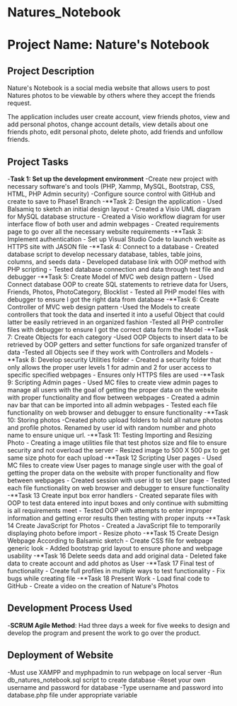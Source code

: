 # Natures_Notebook

# Project Name: Nature's Notebook

## Project Description
Nature's Notebook is a social media website that allows users to post Natures photos to be viewable by others where they accept the friends request. 

The application includes user create account, view friends photos, view and add personal photos, change account details, view details about one friends photo, edit personal photo, delete photo, add friends and unfollow friends.

## Project Tasks
-**Task 1: Set up the development environment**
	-Create new project with necessary software's and tools (PHP, Xammp, MySQL, Bootstrap, CSS, HTML, PHP Admin security)
	-Configure source control with GitHub and create to save to Phase1 Branch
-**Task 2: Design the application
	- Used Balsamiq to sketch an initial design layout
	- Created a Visio UML diagram for MySQL database structure
	- Created a Visio workflow diagram for user interface flow of both user and admin webpages
	- Created requirements page to go over all the necessary website requirements
-**Task 3: Implement authentication
	- Set up Visual Studio Code to launch website as HTTPS site with JASON file
-**Task 4: Connect to a database
	- Created database script to develop necessary database, tables, table joins, columns, and seeds data
	- Developed database link with OOP method with PHP scripting
	- Tested database connection and data through test file and debugger
-**Task 5: Create Model of MVC web design pattern
	- Used Connect database OOP to create SQL statements to retrieve data for Users, Friends, Photos, PhotoCategory, Blocklist
	- Tested all PHP model files with debugger to ensure I got the right data from database
-**Task 6: Create Controller of MVC web design pattern
	-Used the Models to create controllers that took the data and inserted it into a useful Object that could latter be easily retrieved in an organized fashion
	-Tested all PHP controller files with debugger to ensure I got the correct data form the Model
-**Task 7: Create Objects for each category
	-Used OOP Objects to insert data to be retrieved by OOP getters and setter functions for safe organized transfer of data
	-Tested all Objects see if they work with Controllers and Models
-**Task 8: Develop security Utilities folder
	- Created a security folder that only allows the proper user levels 1 for admin and 2 for user access to specific specified webpages
	- Ensures only HTTPS files are used
-**Task 9: Scripting Admin pages
	- Used MC files to create view admin pages to manage all users with the goal of getting the proper data on the website with proper functionality and flow between webpages
	- Created a admin nav bar that can be imported into all admin webpages
	- Tested each file functionality on web browser and debugger to ensure functionality
-**Task 10: Storing photos
	-Created photo upload folders to hold all nature photos and profile photos. Renamed by user id with random number and photo name to ensure unique url.
-**Task 11: Testing Importing and Resizing Photo
	- Creating a image utilities file that test photos size and file to ensure security and not overload the server
	- Resized image to 500 X 500 px to get same size photo for each upload 
-**Task 12 Scripting User pages
	- Used MC files to create view User pages to manage single user with the goal of getting the proper data on the website with proper functionality and flow between webpages
	- Created session with user id to set User page
	- Tested each file functionality on web browser and debugger to ensure functionality
-**Task 13 Create input box error handlers
	- Created separate files with OOP to test data entered into input boxes and only continue with submitting is all requirements meet
	- Tested OOP with attempts to enter improper information and getting error results then testing with proper inputs
-**Task 14 Create JavaScript for Photos
	- Created a JavaScript file to temporarily displaying photo before import
	- Resize photo
-**Task 15 Create Design Webpage According to Balsamic sketch
	- Create CSS file for webpage generic look
	- Added bootstrap grid layout to ensure phone and webpage usability
-**Task 16 Delete seeds data and add original data
	- Deleted fake data to create account and add photos as User
-**Task 17 Final test of functionality
	- Create full profiles in multiple ways to test functionality
	- Fix bugs while creating file
-**Task 18 Present Work
	- Load final code to GitHub
	- Create a video on the creation of Nature's Photos

## Development Process Used
-**SCRUM Agile Method**: Had three days a week for five weeks to design and develop the program and present the work to go over the product. 

## Deployment of Website
-Must use XAMPP and myphpadmin to run webpage on local server
-Run db_natures_notebook.sql script to create database
-Reset your own username and password for database
-Type username and password into database.php file under appropriate variable





